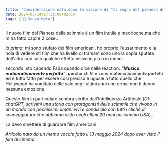 ```yaml
---
title: 'Considerazione nata dopo la visione di "Il regno del pianeta delle scimmie"'
date: 2024-05-14T17:31:05+02:00
tags: ['📔 Senza Meta']
---
```


Il nuovo film del Pianeta della scimmie è un film inutile e medrioche,ma che m'ha fatto capire 2 cose..

_la prima_: mi sono stufato dei film americani, ho proprio l'eusarimento e la noia di vedere sti film che ha livello di tramam sono uno la copia sputata dell'altro con solo qualche effetto visivo in più o in meno.

_secondo_: sto capendo Fada quando dice nelle reaction: _**"Musica matematicamente perfetta"**_, perchè sti film sono matematicamente perfetti ed è tutto fatto per essere così preciso e uguale a tutto quello che Hollywood ha vomitato nelle sale negli ultimi anni che ormai non ti danno nessuna emozione.

Questo film in particolare sembra scritto dall'Intelligenza Artificale (_Ok chatGPT, scrivimi una storia con protagonisti delle scimmie che vivono in un mondo con pochissimi umani vivi e condiscilo con tutti i clichè di sceneggiatura che abbiamo visto negli ultimi 20 anni nei cinema USA_)...

La devo smettere di guardare film americani

_Articolo nato da un memo vocale fatto il 13 maggio 2024 dopo aver visto il film al cinema_